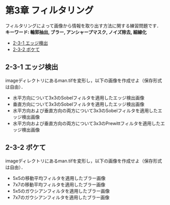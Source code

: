 # 第3章 フィルタリング

フィルタリングによって画像から情報を取り出す方法に関する練習問題です．  
__キーワード: 輪郭抽出, ブラー, アンシャープマスク, ノイズ除去, 細線化__

- [2-3-1 エッジ検出](#edge)
- [2-3-2 ボケて](#blur)

## <a name ="edge">2-3-1 エッジ検出
imageディレクトリにあるman.tifを変形し，以下の画像を作成せよ（保存形式は自由）．  
- 水平方向について3x3のSobelフィルタを適用したエッジ検出画像
- 垂直方向について3x3のSobelフィルタを適用したエッジ検出画像
- 水平方向および垂直方向の両方について3x3のSobelフィルタを適用したエッジ検出画像
- 水平方向および垂直方向の両方について3x3のPrewittフィルタを適用したエッジ検出画像

## <a name ="blur">2-3-2 ボケて
imageディレクトリにあるman.tifを変形し，以下の画像を作成せよ（保存形式は自由）．  
- 5x5の移動平均フィルタを適用したブラー画像
- 7x7の移動平均フィルタを適用したブラー画像
- 5x5のガウシアンフィルタを適用したブラー画像
- 7x7のガウシアンフィルタを適用したブラー画像
